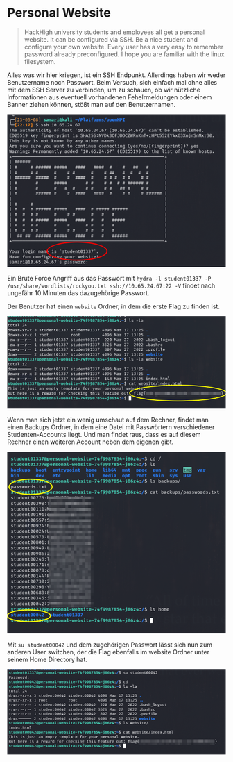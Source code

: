 # Personal Website

> HackHigh university students and employees all get a personal website. It can be configured via SSH. Be a nice student and configure your own website. Every user has a very easy to remember password already preconfigured. I hope you are familiar with the linux filesystem.

Alles was wir hier kriegen, ist ein SSH Endpunkt. Allerdings haben wir weder Benutzername noch Passwort. Beim Versuch, sich einfach mal ohne alles mit dem SSH Server zu verbinden, um zu schauen, ob wir nützliche Informationen aus eventuell vorhandenen Fehelrmeldungen oder einem Banner ziehen können, stößt man auf den Benutzernamen.

![](screenshots/Pasted%20image%2020230308222407.png)

Ein Brute Force Angriff aus das Passwort mit `hydra -l student01337 -P /usr/share/wordlists/rockyou.txt ssh://10.65.24.67:22 -V` findet nach ungefähr 10 Minuten das dazugehörige Passwort.

Der Benutzer hat einen `website` Ordner, in dem die erste Flag zu finden ist.

![](screenshots/Pasted%20image%2020230317143510.png)

Wenn man sich jetzt ein wenig umschaut auf dem Rechner, findet man einen Backups Ordner, in dem eine Datei mit Passwörtern verschiedener Studenten-Accounts liegt. Und man findet raus, dass es auf diesem Rechner einen weiteren Account neben dem eigenen gibt.

![](screenshots/Pasted%20image%2020230317143835.png)

Mit `su student00042` und dem zugehörigen Passwort lässt sich nun zum anderen User switchen, der die Flag ebenfalls im website Ordner unter seinem Home Directory hat.

![](screenshots/Pasted%20image%2020230317144040.png)